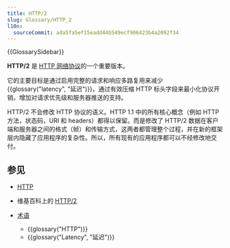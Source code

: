 ```yaml
---
title: HTTP/2
slug: Glossary/HTTP_2
l10n:
  sourceCommit: ada5fa5ef15eadd44b549ecf906423b4a2092f34
---
```


{{GlossarySidebar}}

**HTTP/2** 是 [HTTP 网络协议](/zh-CN/docs/Web/HTTP/Basics_of_HTTP)的一个重要版本。

它的主要目标是通过启用完整的请求和响应多路复用来减少 {{glossary("latency", "延迟")}}，通过有效压缩 HTTP 标头字段来最小化协议开销，增加对请求优先级和服务器推送的支持。

HTTP/2 不会修改 HTTP 协议的语义。HTTP 1.1 中的所有核心概念（例如 HTTP 方法，状态码，URI 和 headers）都得以保留。而是修改了 HTTP/2 数据在客户端和服务器之间的格式（帧）和传输方式，这两者都管理整个过程，并在新的框架层内隐藏了应用程序的复杂性。所以，所有现有的应用程序都可以不经修改地交付。

## 参见

- [HTTP](/zh-CN/docs/Web/HTTP)
- 维基百科上的 [HTTP/2](https://zh.wikipedia.org/wiki/HTTP/2)
- [术语](/zh-CN/docs/Glossary)

  - {{glossary("HTTP")}}
  - {{glossary("Latency", "延迟")}}

